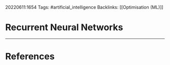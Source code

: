 20220611:1654
Tags: #artificial_intelligence 
Backlinks: [[Optimisation (ML)]]
# Recurrent Neural Networks




---
# References